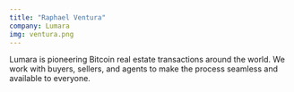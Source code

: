 ```yaml
---
title: "Raphael Ventura"
company: Lumara
img: ventura.png
---
```


Lumara is pioneering Bitcoin real estate transactions around the world. We work with buyers, sellers, and agents to make the process seamless and available to everyone.
